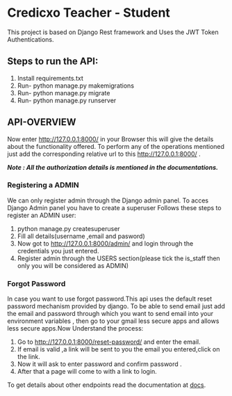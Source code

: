 
# Credicxo Teacher - Student

This project is based on Django Rest framework and Uses the JWT Token Authentications.



## Steps to run the API:

1. Install requirements.txt 
2. Run- python manage.py makemigrations
3. Run- python manage.py migrate
4. Run- python manage.py runserver 



## API-OVERVIEW

Now enter http://127.0.0.1:8000/ in your Browser this will give the details about the functionality offered.
To perform any of the operations mentioned just add the corresponding relative url to this http://127.0.0.1:8000/ .

***Note : All the authorization details is mentioned in the documentations.***


### Registering a ADMIN

We can only register admin through the Django admin panel. To acces Django Admin panel you have to create a superuser
Follows these steps to register an ADMIN user:
1. python manage.py createsuperuser
2. Fill all details(username ,email and pasword)
3. Now got to http://127.0.0.1:8000/admin/ and login through the credentials you just entered.
4. Register admin through the USERS section(please tick the is_staff then only you will be considered as ADMIN)


### Forgot Password

In case you want to use forgot password.This api uses the default reset password mechanism provided by django.
To be able to send email just add the email and password through which you want to send email into your environment 
variables , then go to your gmail less secure apps and allows less secure apps.Now Understand the process:<br>
1.  Go to http://127.0.0.1:8000/reset-password/ and enter the email.
2. If email is valid ,a link will be sent to you the email you entered,click on the link.
3. Now it will ask to enter password and confirm password .
4. After that a page will come to with a link to login.



To get details about other endpoints read the documentation at [docs](https://documenter.getpostman.com/view/14584052/TzCHBVW7).
